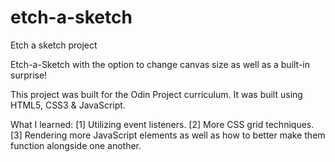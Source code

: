 # etch-a-sketch
Etch a sketch project

Etch-a-Sketch with the option to change canvas size as well as a built-in surprise!

This project was built for the Odin Project curriculum. It was built using HTML5, CSS3 & JavaScript.

What I learned: 
[1] Utilizing event listeners.
[2] More CSS grid techniques.
[3] Rendering more JavaScript elements as well as how to better make them function alongside one another.
